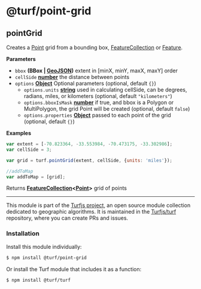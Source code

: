# @turf/point-grid

<!-- Generated by documentation.js. Update this documentation by updating the source code. -->

## pointGrid

Creates a [Point](http://geojson.org/geojson-spec.html#point) grid from a bounding box, [FeatureCollection](http://geojson.org/geojson-spec.html#feature-collection-objects) or [Feature](http://geojson.org/geojson-spec.html#feature-objects).

**Parameters**

-   `bbox` **(BBox | [GeoJSON](http://geojson.org/geojson-spec.html#geojson-objects))** extent in [minX, minY, maxX, maxY] order
-   `cellSide` **[number](https://developer.mozilla.org/en-US/docs/Web/JavaScript/Reference/Global_Objects/Number)** the distance between points
-   `options` **[Object](https://developer.mozilla.org/en-US/docs/Web/JavaScript/Reference/Global_Objects/Object)** Optional parameters (optional, default `{}`)
    -   `options.units` **[string](https://developer.mozilla.org/en-US/docs/Web/JavaScript/Reference/Global_Objects/String)** used in calculating cellSide, can be degrees, radians, miles, or kilometers (optional, default `"kilometers"`)
    -   `options.bboxIsMask` **[number](https://developer.mozilla.org/en-US/docs/Web/JavaScript/Reference/Global_Objects/Number)** if true, and bbox is a Polygon or MultiPolygon, the grid Point will be created (optional, default `false`)
    -   `options.properties` **[Object](https://developer.mozilla.org/en-US/docs/Web/JavaScript/Reference/Global_Objects/Object)** passed to each point of the grid (optional, default `{}`)

**Examples**

```javascript
var extent = [-70.823364, -33.553984, -70.473175, -33.302986];
var cellSide = 3;

var grid = turf.pointGrid(extent, cellSide, {units: 'miles'});

//addToMap
var addToMap = [grid];
```

Returns **[FeatureCollection](http://geojson.org/geojson-spec.html#feature-collection-objects)&lt;[Point](http://geojson.org/geojson-spec.html#point)>** grid of points

<!-- This file is automatically generated. Please don't edit it directly:
if you find an error, edit the source file (likely index.js), and re-run
./scripts/generate-readmes in the turf project. -->

---

This module is part of the [Turfjs project](http://turfjs.org/), an open source
module collection dedicated to geographic algorithms. It is maintained in the
[Turfjs/turf](https://github.com/Turfjs/turf) repository, where you can create
PRs and issues.

### Installation

Install this module individually:

```sh
$ npm install @turf/point-grid
```

Or install the Turf module that includes it as a function:

```sh
$ npm install @turf/turf
```
